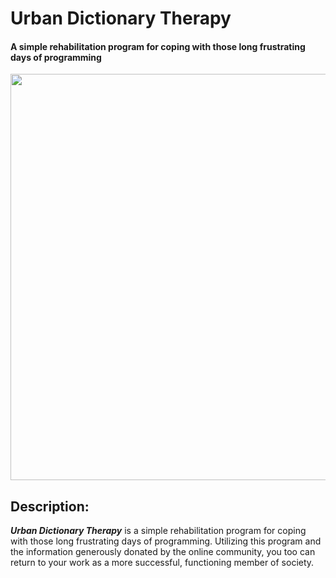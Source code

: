 # Urban Dictionary Therapy
#### A simple rehabilitation program for coping with those long frustrating days of programming

<img src="https://cloud.githubusercontent.com/assets/16360374/25511824/3e1f94da-2b7e-11e7-92b6-c23a325fd081.jpg" width="650"/>

## Description:  
***Urban Dictionary Therapy*** is a simple rehabilitation program for coping with those long frustrating days of programming. Utilizing this program and the information generously donated by the online community, you too can return to your work as a more successful, functioning member of society.
